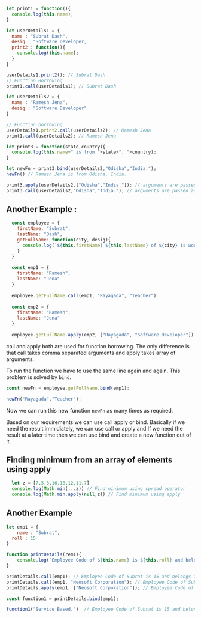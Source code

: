 
~~~js
let print1 = function(){
  console.log(this.name);
}

let userDetails1 = {
  name : "Subrat Dash",
  desig : "Software Developer,
  print2 : function(){
    console.log(this.name);
  }
}

userDetails1.print2(); // Subrat Dash
// Function Borrowing
print1.call(userDetails1); // Subrat Dash

let userDetails2 = {
  name : "Ramesh Jena",
  desig : "Software Developer"
}

// Function borrowing
userDetails1.print2.call(userDetails2); // Ramesh Jena
print1.call(userDetails2); // Ramesh Jena

let print3 = function(state,country){
  console.log(this.name+" is from "+state+", "+country);
}

let newFn = print3.bind(userDetails2,"Odisha","India.");
newFn() // Ramesh Jena is from Odisha, India.

print3.apply(userDetails2,["Odisha","India."]); // arguments are passed as array. rest it works as call
print3.call(userDetails2,"Odisha","India."); // arguments are passed as separate element 

~~~

## Another Example :

```js
  const employee = {
    firstName: "Subrat",
    lastName: "Dash",
    getFullName: function(city, desig){
      console.log(`${this.firstName} ${this.lastName} of ${city} is working as ${desig}`);
    }
  }
  
  const emp1 = {
    firstName: "Ramesh",
    lastName: "Jena"
  }
  
  employee.getFullName.call(emp1, "Rayagada", "Teacher")
  
  const emp2 = {
    firstName: "Ramesh",
    lastName: "Jena"
  }
  
  employee.getFullName.apply(emp2, ["Rayagada", "Software Developer"])
```

call and apply both are used for function borrowing. The only difference is that call takes comma separated arguments and apply takes array of arguments. 

To run the function we have to use the same line again and again. This problem is solved by `bind`.

```js
const newFn = employee.getFullName.bind(emp1);

newFn("Rayagada","Teacher");
```

Now we can run this new function `newFn` as many times as required.

Based on our requirements we can use call apply or bind. Basically if we need the result immidiately, we can use call or apply and If we need the result at a later time then we can use bind and create a new function out of it.

## Finding minimum from an array of elements using apply

```js
  let z = [7,5,3,16,18,12,11,7]
  console.log(Math.min(...z)) // Find minimum using spread operator
  console.log(Math.min.apply(null,z)) // Find minimum using apply
```

## Another Example

```js
let emp1 = {
	name : "Subrat",
  roll : 15
}

function printDetails(rem1){
	console.log(`Employee Code of ${this.name} is ${this.roll} and belongs to ${rem1}`)
}

printDetails.call(emp1); // Employee Code of Subrat is 15 and belongs to undefined
printDetails.call(emp1, "Neosoft Corporation"); // Employee Code of Subrat is 15 and belongs to Neosoft Corporation
printDetails.apply(emp1, ["Neosoft Corporation"]); // Employee Code of Subrat is 15 and belongs to Neosoft Corporation

const function1 = printDetails.bind(emp1);

function1("Service Based.")  // Employee Code of Subrat is 15 and belongs to Service Based.

```
